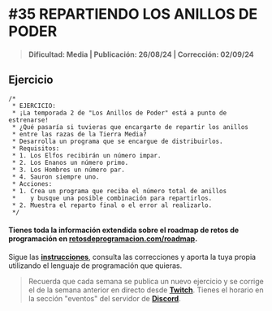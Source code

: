 # #35 REPARTIENDO LOS ANILLOS DE PODER
> #### Dificultad: Media | Publicación: 26/08/24 | Corrección: 02/09/24

## Ejercicio

```
/*
 * EJERCICIO:
 * ¡La temporada 2 de "Los Anillos de Poder" está a punto de estrenarse! 
 * ¿Qué pasaría si tuvieras que encargarte de repartir los anillos
 * entre las razas de la Tierra Media?
 * Desarrolla un programa que se encargue de distribuirlos.
 * Requisitos:
 * 1. Los Elfos recibirán un número impar.
 * 2. Los Enanos un número primo.
 * 3. Los Hombres un número par.
 * 4. Sauron siempre uno.
 * Acciones:
 * 1. Crea un programa que reciba el número total de anillos
 *    y busque una posible combinación para repartirlos.
 * 2. Muestra el reparto final o el error al realizarlo.
 */
```
#### Tienes toda la información extendida sobre el roadmap de retos de programación en **[retosdeprogramacion.com/roadmap](https://retosdeprogramacion.com/roadmap)**.

Sigue las **[instrucciones](../../README.md)**, consulta las correcciones y aporta la tuya propia utilizando el lenguaje de programación que quieras.

> Recuerda que cada semana se publica un nuevo ejercicio y se corrige el de la semana anterior en directo desde **[Twitch](https://twitch.tv/mouredev)**. Tienes el horario en la sección "eventos" del servidor de **[Discord](https://discord.gg/mouredev)**.